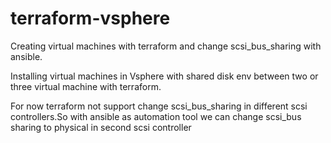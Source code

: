 # terraform-vsphere
Creating virtual machines with terraform and change scsi_bus_sharing with ansible.

Installing virtual machines in Vsphere with shared disk env between two or three virtual machine with terraform.

For now terraform not support change scsi_bus_sharing in different scsi controllers.So with ansible as automation tool we can change scsi_bus sharing to physical in second scsi controller
